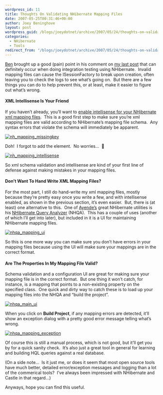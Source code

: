 ```yaml
---
wordpress_id: 11
title: Thoughts On Validating NHibernate Mapping Files
date: 2007-05-25T00:31:46+00:00
author: Joey Beninghove
layout: post
wordpress_guid: /blogs/joeydotnet/archive/2007/05/24/thoughts-on-validating-nhibernate-mapping-files.aspx
categories:
  - NHibernate
  - Tools
redirect_from: "/blogs/joeydotnet/archive/2007/05/24/thoughts-on-validating-nhibernate-mapping-files.aspx/"
---
```

[Ben](http://flux88.com/) brought up a good (pain) point in his comment on [my last post](https://lostechies.com/blogs/joeydotnet/archive/2007/05/17/unit-testing-nhibernate-dals-what-are-you-really-testing.aspx)&nbsp;that can definitely occur when doing integration testing using NHibernate.&nbsp; Invalid mapping files can cause the ISessionFactory to break upon creation, often leaving you to check the logs to see what&#8217;s going on.&nbsp; But there are a few things you can do to help prevent this, or at least, make it easier to figure out what&#8217;s wrong.

#### XML Intellisense Is Your Friend

If you haven&#8217;t already, you&#8217;ll want to [enable intellisense for your NHibernate xml mapping files](http://blog.benday.com/archive/2006/01/15/3646.aspx).&nbsp; This is a good first step to make sure you&#8217;re xml mapping files are valid according to NHibernate&#8217;s mapping file schema.&nbsp; Any syntax errors that violate the schema will immediately be apparent.

[<img alt="nh_mapping_missingkey" src="http://static.flickr.com/199/512954001_c9be9a21b0.jpg" border="0" />](http://www.flickr.com/photos/74595743@N00/512954001/ "nh_mapping_missingkey")

Doh!&nbsp; I forgot to add the <key /> element.&nbsp; No worries&#8230;&nbsp; 🙂

[<img alt="nh_mapping_intellisense" src="http://static.flickr.com/193/512926306_714a6a3c7f.jpg" border="0" />](http://www.flickr.com/photos/74595743@N00/512926306/ "nh_mapping_intellisense")

So xml schema validation and intellisense&nbsp;are kind of your first line of defense against making mistakes in your mapping files.

#### Don&#8217;t Want To Hand Write XML Mapping Files?

For the most part, I still do hand-write my xml mapping files, mostly because they&#8217;re pretty easy once you write a few, and with intellisense enabled, as shown in the previous section, it&#8217;s even easier.&nbsp; But, there is (at least) one alternative to this.&nbsp; One of [Ayende&#8217;s](http://ayende.com/default.aspx) great NHibernate utilities is his [NHibernate Query Analyzer](http://ayende.com/projects/nhibernate-query-analyzer.aspx)&nbsp;(NHQA).&nbsp; This has a couple of uses (another of which I&#8217;ll get into later), but included in it is a UI for maintaining NHibernate mapping files.

[<img alt="nhqa_mapping_ui" src="http://static.flickr.com/225/512969625_faacfaec7b.jpg" border="0" />](http://www.flickr.com/photos/74595743@N00/512969625/ "nhqa_mapping_ui")

So this is one more way&nbsp;you can make sure you don&#8217;t have errors in your mapping files because using the UI will make sure your mappings are in the correct format.

#### Are The Properties In My Mapping File Valid?

Schema validation and a configuration UI are great for making sure your mapping file is in the correct format.&nbsp; But one thing it won&#8217;t catch, for instance, is a <property /> mapping that points to a non-existing property on the specified class.&nbsp; One quick and dirty&nbsp;way to catch these is to load up your mapping files into the NHQA and &#8220;build the project&#8221;.&nbsp; 

[<img alt="nhqa_main_ui" src="http://static.flickr.com/212/512937090_b6b6fafac0.jpg" border="0" />](http://www.flickr.com/photos/74595743@N00/512937090/ "nhqa_main_ui")

When&nbsp;you click on **Build Project**, if any mapping errors are detected, it&#8217;ll show an exception dialog with a pretty good error message telling what&#8217;s wrong.

[<img alt="nhqa_mapping_exception" src="http://static.flickr.com/200/512972851_7f15cc964f.jpg" border="0" />](http://www.flickr.com/photos/74595743@N00/512972851/ "nhqa_mapping_exception")

Of course this is still a manual process, which is not good, but it&#8217;ll get you by for a quick sanity check.&nbsp; It&#8217;s also just a great tool in general for learning and building HQL queries against a real database.

(On a side note&#8230;&nbsp;&nbsp;Is it just me, or does it seem that most open source tools have much better, detailed error/exception messages&nbsp;and logging than a lot of the commerical tools?&nbsp; I&#8217;ve always been impressed with NHibernate and Castle in that regard&#8230;)

Anyways, hope you can find this useful.